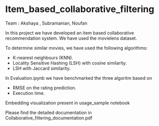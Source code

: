 # Item_based_collaborative_filtering
Team : Akshaya , Subramanian, Noufan

In this project we have developed an item based collaborative recommendation system. We have used the movielens dataset. 

To determine similar movies, we have used the following algorithms:
- K-nearest neighbours (KNN).
- Locality Sensitive Hashing (LSH) with cosine similarity.
- LSH with Jaccard similarity.


In Evaluation.ipynb we have benchmarked the three algoritm based on
- RMSE on the rating prediction.
- Execution time.

Embedding visualization present in usage_sample notebook

Please find the detailed documentation in Collaborative_filtering_documentation.pdf
